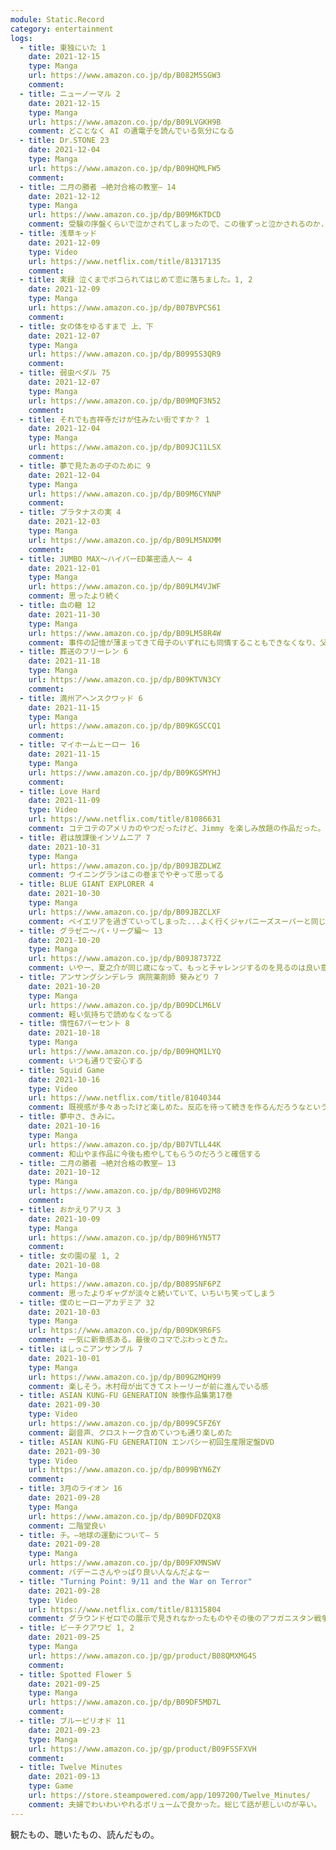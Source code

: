 ```yaml
---
module: Static.Record
category: entertainment
logs:
  - title: 東独にいた 1
    date: 2021-12-15
    type: Manga
    url: https://www.amazon.co.jp/dp/B082M5SGW3
    comment: 
  - title: ニューノーマル 2
    date: 2021-12-15
    type: Manga
    url: https://www.amazon.co.jp/dp/B09LVGKH9B
    comment: どことなく AI の遺電子を読んでいる気分になる
  - title: Dr.STONE 23
    date: 2021-12-04
    type: Manga
    url: https://www.amazon.co.jp/dp/B09HQMLFW5
    comment: 
  - title: 二月の勝者 ―絶対合格の教室― 14
    date: 2021-12-12
    type: Manga
    url: https://www.amazon.co.jp/dp/B09M6KTDCD
    comment: 受験の序盤くらいで泣かされてしまったので、この後ずっと泣かされるのか...
  - title: 浅草キッド
    date: 2021-12-09
    type: Video
    url: https://www.netflix.com/title/81317135
    comment: 
  - title: 実録 泣くまでボコられてはじめて恋に落ちました。1, 2
    date: 2021-12-09
    type: Manga
    url: https://www.amazon.co.jp/dp/B07BVPCS61
    comment: 
  - title: 女の体をゆるすまで 上、下
    date: 2021-12-07
    type: Manga
    url: https://www.amazon.co.jp/dp/B0995S3QR9
    comment: 
  - title: 弱虫ペダル 75
    date: 2021-12-07
    type: Manga
    url: https://www.amazon.co.jp/dp/B09MQF3N52
    comment: 
  - title: それでも吉祥寺だけが住みたい街ですか？ 1
    date: 2021-12-04
    type: Manga
    url: https://www.amazon.co.jp/dp/B09JC11LSX
    comment: 
  - title: 夢で見たあの子のために 9
    date: 2021-12-04
    type: Manga
    url: https://www.amazon.co.jp/dp/B09M6CYNNP
    comment: 
  - title: プラタナスの実 4
    date: 2021-12-03
    type: Manga
    url: https://www.amazon.co.jp/dp/B09LM5NXMM
    comment: 
  - title: JUMBO MAX～ハイパーED薬密造人～ 4
    date: 2021-12-01
    type: Manga
    url: https://www.amazon.co.jp/dp/B09LM4VJWF
    comment: 思ったより続く
  - title: 血の轍 12
    date: 2021-11-30
    type: Manga
    url: https://www.amazon.co.jp/dp/B09LM58R4W
    comment: 事件の記憶が薄まってきて母子のいずれにも同情することもできなくなり、父親を気の毒に思うだけになってきた
  - title: 葬送のフリーレン 6
    date: 2021-11-18
    type: Manga
    url: https://www.amazon.co.jp/dp/B09KTVN3CY
    comment: 
  - title: 満州アヘンスクワッド 6
    date: 2021-11-15
    type: Manga
    url: https://www.amazon.co.jp/dp/B09KGSCCQ1
    comment: 
  - title: マイホームヒーロー 16
    date: 2021-11-15
    type: Manga
    url: https://www.amazon.co.jp/dp/B09KGSMYHJ
    comment: 
  - title: Love Hard
    date: 2021-11-09
    type: Video
    url: https://www.netflix.com/title/81086631
    comment: コテコテのアメリカのやつだったけど、Jimmy を楽しみ放題の作品だった。
  - title: 君は放課後インソムニア 7
    date: 2021-10-31
    type: Manga
    url: https://www.amazon.co.jp/dp/B09JBZDLWZ
    comment: ウイニングランはこの巻までやぞって思ってる
  - title: BLUE GIANT EXPLORER 4
    date: 2021-10-30
    type: Manga
    url: https://www.amazon.co.jp/dp/B09JBZCLXF
    comment: ベイエリアを過ぎていってしまった...よく行くジャパニーズスーパーと同じチェーンの店がLAにあるのが出てきて現実と繋がっているのを感じた
  - title: グラゼニ～パ・リーグ編～ 13
    date: 2021-10-20
    type: Manga
    url: https://www.amazon.co.jp/dp/B09J87372Z
    comment: いやー、夏之介が同じ歳になって、もっとチャレンジするのを見るのは良い意味で辛くなる
  - title: アンサングシンデレラ 病院薬剤師 葵みどり 7
    date: 2021-10-20
    type: Manga
    url: https://www.amazon.co.jp/dp/B09DCLM6LV
    comment: 軽い気持ちで読めなくなってる
  - title: 惰性67パーセント 8
    date: 2021-10-18
    type: Manga
    url: https://www.amazon.co.jp/dp/B09HQM1LYQ
    comment: いつも通りで安心する
  - title: Squid Game
    date: 2021-10-16
    type: Video
    url: https://www.netflix.com/title/81040344
    comment: 既視感が多々あったけど楽しめた。反応を待って続きを作るんだろうなという終わり方。
  - title: 夢中さ、きみに。
    date: 2021-10-16
    type: Manga
    url: https://www.amazon.co.jp/dp/B07VTLL44K
    comment: 和山やま作品に今後も癒やしてもらうのだろうと確信する
  - title: 二月の勝者 ―絶対合格の教室― 13
    date: 2021-10-12
    type: Manga
    url: https://www.amazon.co.jp/dp/B09H6VD2M8
    comment:
  - title: おかえりアリス 3
    date: 2021-10-09
    type: Manga
    url: https://www.amazon.co.jp/dp/B09H6YN5T7
    comment:
  - title: 女の園の星 1, 2
    date: 2021-10-08
    type: Manga
    url: https://www.amazon.co.jp/dp/B089SNF6PZ
    comment: 思ったよりギャグが淡々と続いていて、いちいち笑ってしまう
  - title: 僕のヒーローアカデミア 32
    date: 2021-10-03
    type: Manga
    url: https://www.amazon.co.jp/dp/B09DK9R6FS
    comment: 一気に新章感ある。最後のコマでぶわっときた。
  - title: はしっこアンサンブル 7
    date: 2021-10-01
    type: Manga
    url: https://www.amazon.co.jp/dp/B09G2MQH99
    comment: 楽しそう。木村母が出てきてストーリーが前に進んでいる感
  - title: ASIAN KUNG-FU GENERATION 映像作品集第17巻
    date: 2021-09-30
    type: Video
    url: https://www.amazon.co.jp/dp/B099C5FZ6Y
    comment: 副音声、クロストーク含めていつも通り楽しめた
  - title: ASIAN KUNG-FU GENERATION エンパシー初回生産限定盤DVD
    date: 2021-09-30
    type: Video
    url: https://www.amazon.co.jp/dp/B099BYN6ZY
    comment:
  - title: 3月のライオン 16
    date: 2021-09-28
    type: Manga
    url: https://www.amazon.co.jp/dp/B09DFDZQX8
    comment: 二階堂良い
  - title: チ。―地球の運動について― 5
    date: 2021-09-28
    type: Manga
    url: https://www.amazon.co.jp/dp/B09FXMNSWV
    comment: バデーニさんやっぱり良い人なんだよなー
  - title: "Turning Point: 9/11 and the War on Terror"
    date: 2021-09-28
    type: Video
    url: https://www.netflix.com/title/81315804
    comment: グラウンドゼロでの展示で見きれなかったものやその後のアフガニスタン戦争まで広範で新しく学ぶことが多かった
  - title: ピーチクアワビ 1, 2
    date: 2021-09-25
    type: Manga
    url: https://www.amazon.co.jp/gp/product/B08QMXMG4S
    comment:
  - title: Spotted Flower 5
    date: 2021-09-25
    type: Manga
    url: https://www.amazon.co.jp/dp/B09DF5MD7L
    comment:
  - title: ブルーピリオド 11
    date: 2021-09-23
    type: Manga
    url: https://www.amazon.co.jp/gp/product/B09FSSFXVH
    comment:
  - title: Twelve Minutes
    date: 2021-09-13
    type: Game
    url: https://store.steampowered.com/app/1097200/Twelve_Minutes/
    comment: 夫婦でわいわいやれるボリュームで良かった。総じて話が悲しいのが辛い。
---
```


観たもの、聴いたもの、読んだもの。
